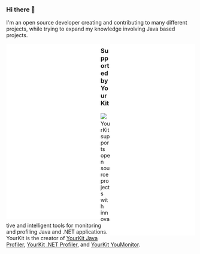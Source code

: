 ### Hi there 👋

I'm an open source developer creating and contributing to many different projects, while trying to expand my knowledge involving Java based projects.

[<img align="left" width="50%" alt="👀" src="https://raw.githubusercontent.com/tr7zw/tr7zw/master/github-metrics.svg">](#)
[<img align="right" width="45%" alt="👀" src="https://raw.githubusercontent.com/tr7zw/tr7zw/master/rightside.svg">](#)

### Supported by YourKit

![](https://www.yourkit.com/images/yklogo.png)  
YourKit supports open source projects with innovative and intelligent tools
for monitoring and profiling Java and .NET applications.
YourKit is the creator of <a href="https://www.yourkit.com/java/profiler/">YourKit Java Profiler</a>,
<a href="https://www.yourkit.com/.net/profiler/">YourKit .NET Profiler</a>,
and <a href="https://www.yourkit.com/youmonitor/">YourKit YouMonitor</a>.

<!--
**tr7zw/tr7zw** is a ✨ _special_ ✨ repository because its `README.md` (this file) appears on your GitHub profile.

Here are some ideas to get you started:

- 🔭 I’m currently working on ...
- 🌱 I’m currently learning ...
- 👯 I’m looking to collaborate on ...
- 🤔 I’m looking for help with ...
- 💬 Ask me about ...
- 📫 How to reach me: ...
- 😄 Pronouns: ...
- ⚡ Fun fact: ...
-->
